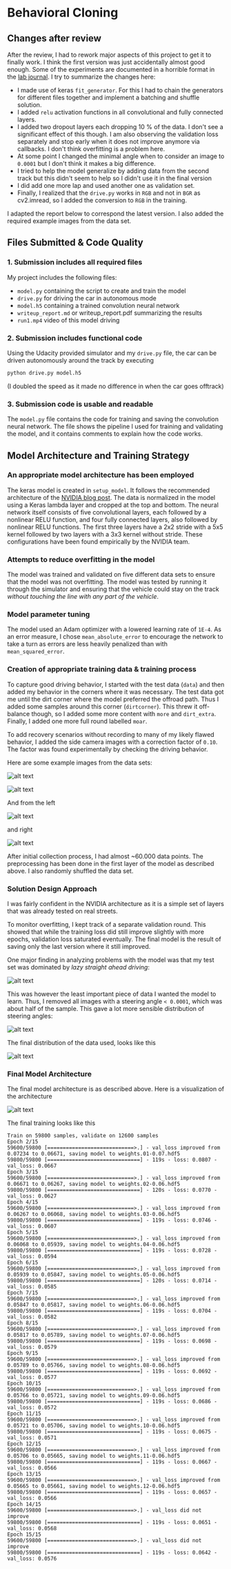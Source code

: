 # Behavioral Cloning

[//]: # (Image References)

[model]: ./pictures/model.png "Model Visualization"
[NVIDIA blog post]: https://devblogs.nvidia.com/deep-learning-self-driving-cars/
[broken_dist]: ./pictures/broken_distribution.png
[good_dist]: ./pictures/corrected_distribution.png
[final_dist]: ./pictures/final_dist.png
[example1]: ./pictures/example1.jpg
[example2]: ./pictures/example2.jpg
[example3]: ./pictures/example3.jpg
[example4]: ./pictures/example4.jpg

## Changes after review

After the review, I had to rework major aspects of this project to get
it to finally work. I think the first version was just accidentally
almost good enough. Some of the experiments are documented in a horrible
format in the [lab journal](lab_journal.md). I try to summarize the
changes here:

- I made use of keras `fit_generator`. For this I had to chain the
  generators for different files together and implement a batching and
  shuffle solution.
- I added `relu` activation functions in all convolutional and fully
  connected layers.
- I added two dropout layers each dropping 10 % of the data. I don't see
  a significant effect of this though. I am also observing the
  validation loss separately and stop early when it does not improve
  anymore via callbacks. I don't think overfitting is a problem here.
- At some point I changed the minimal angle when to consider an image to
  `0.0001` but I don't think it makes a big difference.
- I tried to help the model generalize by adding data from the second
  track but this didn't seem to help so I didn't use it in the final
  version
- I did add one more lap and used another one as validation set.
- Finally, I realized that the `drive.py` works in `RGB` and not in
  `BGR` as cv2.imread, so I added the conversion to `RGB` in the
  training.

I adapted the report below to correspond the latest version. I also
added the required example images from the data set.

## Files Submitted & Code Quality

### 1. Submission includes all required files

My project includes the following files:
* `model.py` containing the script to create and train the model
* `drive.py` for driving the car in autonomous mode
* `model.h5` containing a trained convolution neural network
* `writeup_report.md` or writeup_report.pdf summarizing the results
* `run1.mp4` video of this model driving

### 2. Submission includes functional code
Using the Udacity provided simulator and my `drive.py` file, the car can
be driven autonomously around the track by executing
```sh
python drive.py model.h5
```
(I doubled the speed as it made no difference in when the car goes
offtrack)

### 3. Submission code is usable and readable

The `model.py` file contains the code for training and saving the
convolution neural network. The file shows the pipeline I used for
training and validating the model, and it contains comments to explain
how the code works.

## Model Architecture and Training Strategy

### An appropriate model architecture has been employed

The keras model is created in `setup_model`. It follows the recommended
architecture of the [NVIDIA blog post].
The data is normalized in the model using a Keras lambda layer and
cropped at the top and bottom.
The neural network itself consists of five convolutional layers, each
followed by a nonlinear RELU function, and four fully connected layers,
also followed by nonlinear RELU functions.
The first three layers have a 2x2 stride with a 5x5 kernel followed by
two layers with a 3x3 kernel without stride.
These configurations have been found empirically by the NVIDIA team.

### Attempts to reduce overfitting in the model

The model was trained and validated on five different data sets to ensure
that the model was not overfitting. The model was tested by running it
through the simulator and ensuring that the vehicle could stay on the
track *without touching the line with any part of the vehicle*.

### Model parameter tuning

The model used an Adam optimizer with a lowered learning rate of `1E-4`.
As an error measure, I chose `mean_absolute_error` to encourage the
network to take a turn as errors are less heavily penalized than with
`mean_squared_error`.

### Creation of appropriate training data & training process

To capture good driving behavior, I started with the test data (`data`)
and then added my behavior in the corners where it was necessary.
The test data got me until the dirt corner where the model preferred
the offroad path. Thus I added some samples around this corner
(`dirtcorner`). This threw it off-balance though, so I added some more
content with `more` and `dirt_extra`. Finally, I added one more full
round labelled `moar`.

To add recovery scenarios without recording to many of my likely flawed
behavior, I added the side camera images with a correction factor of
`0.10`. The factor was found experimentally by checking the driving
behavior.

Here are some example images from the data sets:

![alt text][example1]

![alt text][example2]

And from the left

![alt text][example3]

and right

![alt text][example4]

After initial collection process, I had almost ~60.000 data points.  The
preprocessing has been done in the first layer of the model as described
above. I also randomly shuffled the data set.

### Solution Design Approach

I was fairly confident in the NVIDIA architecture as it is a simple
set of layers that was already tested on real streets.

To monitor overfitting, I kept track of a separate validation round.
This showed that while the training loss did still improve slightly with
more epochs, validation loss saturated eventually. The final model is
the result of saving only the last version where it still improved.

One major finding in analyzing problems with the model was that my test
set was dominated by *lazy straight ahead driving*:

![alt text][broken_dist]

This was however the least important piece of data I wanted the model to
learn. Thus, I removed all images with a steering angle `< 0.0001`, which
was about half of the sample. This gave a lot more sensible distribution
of steering angles:

![alt text][good_dist]

The final distribution of the data used, looks like this

![alt text][final_dist]

### Final Model Architecture

The final model architecture is as described above. Here is a
visualization of the architecture

![alt text][model]

The final training looks like this
```
Train on 59800 samples, validate on 12600 samples
Epoch 2/15
59600/59800 [============================>.] - val_loss improved from 0.07234 to 0.06671, saving model to weights.01-0.07.hdf5
59800/59800 [==============================] - 119s - loss: 0.0807 - val_loss: 0.0667
Epoch 3/15
59600/59800 [============================>.] - val_loss improved from 0.06671 to 0.06267, saving model to weights.02-0.06.hdf5
59800/59800 [==============================] - 120s - loss: 0.0770 - val_loss: 0.0627
Epoch 4/15
59600/59800 [============================>.] - val_loss improved from 0.06267 to 0.06068, saving model to weights.03-0.06.hdf5
59800/59800 [==============================] - 119s - loss: 0.0746 - val_loss: 0.0607
Epoch 5/15
59600/59800 [============================>.] - val_loss improved from 0.06068 to 0.05939, saving model to weights.04-0.06.hdf5
59800/59800 [==============================] - 119s - loss: 0.0728 - val_loss: 0.0594
Epoch 6/15
59600/59800 [============================>.] - val_loss improved from 0.05939 to 0.05847, saving model to weights.05-0.06.hdf5
59800/59800 [==============================] - 120s - loss: 0.0714 - val_loss: 0.0585
Epoch 7/15
59600/59800 [============================>.] - val_loss improved from 0.05847 to 0.05817, saving model to weights.06-0.06.hdf5
59800/59800 [==============================] - 119s - loss: 0.0704 - val_loss: 0.0582
Epoch 8/15
59600/59800 [============================>.] - val_loss improved from 0.05817 to 0.05789, saving model to weights.07-0.06.hdf5
59800/59800 [==============================] - 119s - loss: 0.0698 - val_loss: 0.0579
Epoch 9/15
59600/59800 [============================>.] - val_loss improved from 0.05789 to 0.05766, saving model to weights.08-0.06.hdf5
59800/59800 [==============================] - 119s - loss: 0.0692 - val_loss: 0.0577
Epoch 10/15
59600/59800 [============================>.] - val_loss improved from 0.05766 to 0.05721, saving model to weights.09-0.06.hdf5
59800/59800 [==============================] - 119s - loss: 0.0686 - val_loss: 0.0572
Epoch 11/15
59600/59800 [============================>.] - val_loss improved from 0.05721 to 0.05706, saving model to weights.10-0.06.hdf5
59800/59800 [==============================] - 119s - loss: 0.0675 - val_loss: 0.0571
Epoch 12/15
59600/59800 [============================>.] - val_loss improved from 0.05706 to 0.05665, saving model to weights.11-0.06.hdf5
59800/59800 [==============================] - 119s - loss: 0.0667 - val_loss: 0.0566
Epoch 13/15
59600/59800 [============================>.] - val_loss improved from 0.05665 to 0.05661, saving model to weights.12-0.06.hdf5
59800/59800 [==============================] - 119s - loss: 0.0657 - val_loss: 0.0566
Epoch 14/15
59600/59800 [============================>.] - val_loss did not improve
59800/59800 [==============================] - 119s - loss: 0.0651 - val_loss: 0.0568
Epoch 15/15
59600/59800 [============================>.] - val_loss did not improve
59800/59800 [==============================] - 119s - loss: 0.0642 - val_loss: 0.0576
```

